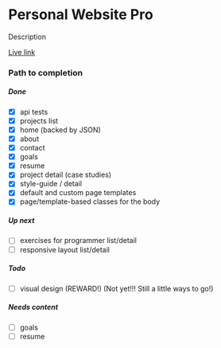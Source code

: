 
# Personal Website Pro

Description

<a 
	href='https://peprojects.dev/examples/pro' 
	target='live'>Live link</a>

### Path to completion

##### Done

* [x] api tests
* [x] projects list
* [x] home (backed by JSON)
* [x] about
* [x] contact
* [x] goals
* [x] resume
* [x] project detail (case studies)
* [x] style-guide / detail
* [x] default and custom page templates
* [x] page/template-based classes for the body

##### Up next

* [ ] exercises for programmer list/detail
* [ ] responsive layout list/detail

##### Todo

* [ ] visual design (REWARD!) (Not yet!!! Still a little ways to go!)

##### Needs content

* [ ] goals
* [ ] resume
